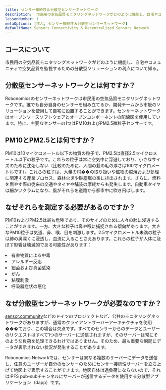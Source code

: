 ```yaml
---
title: センサー接続性＆分散型センサーネットワーク
description:  市民用の空気品質モニタリングネットワークがどのように機能し、自宅やコミュニティで空気品質を監視するための分散型ソリューションの利点について知る。
lessonNumber: 1
metaOptions: [学ぶ, センサー接続性＆分散型センサーネットワーク]
defaultName: Sensors Connectivity & Decentralized Sensors Network
---
```


## コースについて

市民用の空気品質モニタリングネットワークがどのように機能し、自宅やコミュニティで空気品質を監視するための分散型ソリューションの利点について知る。

## 分散型センサーネットワークとは何ですか？

Robonomicsのセンサーネットワークは市民用の空気品質モニタリングネットワークです。誰でも自分自身のセンサーを組み立てるか、開発チームから市販のソリューションを使用して自宅に設置することができます。センサーネットワークはオープンソースソフトウェアとオープンコンポーネントの配線図を使用しています。特に、主要なセンサーの1つはPM10およびPM2.5微粒子センサーです。


## PM10とPM2.5とは何ですか？

PM10は10マイクロメートル以下の物質の粒子で、PM2.5は直径2.5マイクロメートル以下の粒子です。これらの粒子は常に空気中に浮遊しており、小さなサイズのために沈殆しない（比較のために、人間の髪の毛の厚さは100マイクロメートルです）。これらの粒子は、大量の材��の取り扱いや鉱物の燃焼および処理に関連する産業プロセス、森林火災や砂塵嵐の後に排出されます。さらに、燃料を燃やす際の従来の交通やタイヤや舗装の摩耗からも発生します。自動車タイヤは細かいクラムになり、風がそれらを道路から都市中に吹き飛ばします。

## なぜそれらを測定する必要があるのですか？

PM10およびPM2.5は最も危険であり、そのサイズのために人々の肺に浸透することができます。一方、大きな粒子は鼻や喉に捕捉される傾向があります。大きなPM10粒子は気道、鼻、喉、目を刺激します。2.5マイクロメートル未満の粒子は肺の奥深くに浸透し、血流に入ることさえあります。これらの粒子が人体に及ぼす影響は壊滅的である可能性があります：

<List>

<li>有害物質による中毒</li>
<li>アレルギー反応</li>
<li>細菌および真菌感染</li>
<li>がん</li>
<li>粘膜刺激</li>
<li>呼吸器症状の悪化</li>

</List>

## なぜ分散型センサーネットワークが必要なのですか？

[sensor.community](https://sensor.community)などのドイツのプロジェクトなど、公共のモニタリングネットワークがありますが、通常のクライアントサーバーアーキテクチャを使用���ており、この場合は欠点です。すべてのセンサーからのデータとユーザーのリクエストはすべて1つのサーバーに送信されますが、そのサーバーは常にそのような負荷を処理できるわけではありません。そのため、最も重要な瞬間にデータが表示されない状況が発生することがあります。

Robonomics Networkでは、センサーは異なる複数のサーバーにデータを送信し、任意のユーザーが自分のセンサーのためにセンサー接続性サーバーを立ち上げて地図上で表示することができます。地図自体は過負荷にならないので、それはIPFS pub-subチャンネルにサーバーが送信するデータを使用する分散型アプリケーション（dapp）です。